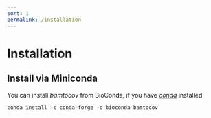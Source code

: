 ```yaml
---
sort: 1
permalink: /installation
---
```


# Installation



## Install via Miniconda

You can install _bamtocov_ from BioConda, if you have [_conda_](https://docs.conda.io/en/latest/miniconda.html) installed:

```
conda install -c conda-forge -c bioconda bamtocov
```

